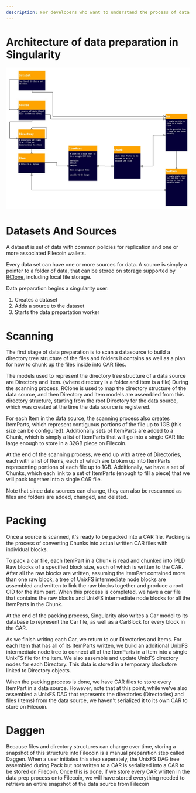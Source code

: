 ```yaml
---
description: For developers who want to understand the process of data preparation in singularity, this document provides a technical overview
---
```


# Architecture of data preparation in Singularity

![Singularity Data Preparation Model](data-prep-model.jpg)

# Datasets And Sources

A dataset is set of data with common policies for replication and one or more associated Filecoin wallets.

Every data set can have one or more sources for data. A source is simply a pointer to a folder of data, that can be stored on storage supported by [RClone](https://github.com/rclone/rclone), including local file storage.

Data preparation begins a singularity user:
1. Creates a dataset
2. Adds a source to the dataset
3. Starts the data prepartation worker

# Scanning

The first stage of data preparation is to scan a datasource to build a directory tree structure of the files and folders it contains as well as a plan for how to chunk up the files inside into CAR files.

The models used to represent the directory tree structure of a data source are Directory and Item. (where directory is a folder and item is a file) During the scanning process, RClone is used to map the directory structure of the data source, and then Directory and Item models are assembled from this directory structure, starting from the root Directory for the data source, which was created at the time the data source is registered.

For each Item in the data source, the scanning process also creates ItemParts, which represent contiguous portions of the file up to 1GB (this size can be configured). Additionally sets of ItemParts are added to a Chunk, which is simply a list of ItemParts that will go into a single CAR file large enough to store in a 32GB piece on Filecoin.

At the end of the scanning process, we end up with a tree of Directories, each with a list of Items, each of which are broken up into ItemParts representing portions of each file up to 1GB. Additionally, we have a set of Chunks, which each link to a set of ItemParts (enough to fill a piece) that we will pack together into a single CAR file.

Note that since data sources can change, they can also be rescanned as files and folders are added, changed, and deleted.

# Packing

Once a source is scanned, it's ready to be packed into a CAR file. Packing is the process of converting Chunks into actual written CAR files with individual blocks.

To pack a car file, each ItemPart in a Chunk is read and chunked into IPLD Raw blocks of a specified block size, each of which is written to the CAR. After all the raw blocks are written, assuming the ItemPart contained more than one raw block, a tree of UnixFS intermediate node blocks are assembled and written to link the raw blocks together and produce a root CID for the item part. When this process is completed, we have a car file that contains the raw blocks and UnixFS intermediate node blocks for all the ItemParts in the Chunk.

At the end of the packing process, Singularity also writes a Car model to its database to represent the Car file, as well as a CarBlock for every block in the CAR. 

As we finish writing each Car, we return to our Directories and Items. For each Item that has all of its ItemParts written, we build an additional UnixFS intermediate node tree to connect all of the ItemParts in a Item into a single UnixFS file for the item. We also assemble and update UnixFS directory nodes for each Directory. This data is stored in a temporary blockstore linked to Directory objects.

When the packing process is done, we have CAR files to store every ItemPart in a data source. However, note that at this point, while we've also assembled a UnixFS DAG that represents the directories (Directories) and files (Items) from the data source, we haven't serialized it to its own CAR to store on Filecoin.

# Daggen

Because files and directory structures can change over time, storing a snapshot of this structure into Filecoin is a manual preparation step called Daggen. When a user initiates this step seperately, the UnixFS DAG tree assembled during Pack but not written to a CAR is serialized into a CAR to be stored on Filecoin. Once this is done, if we store every CAR written in the data prep process onto Filecoin, we will have stored everything needed to retrieve an entire snapshot of the data source from Filecoin